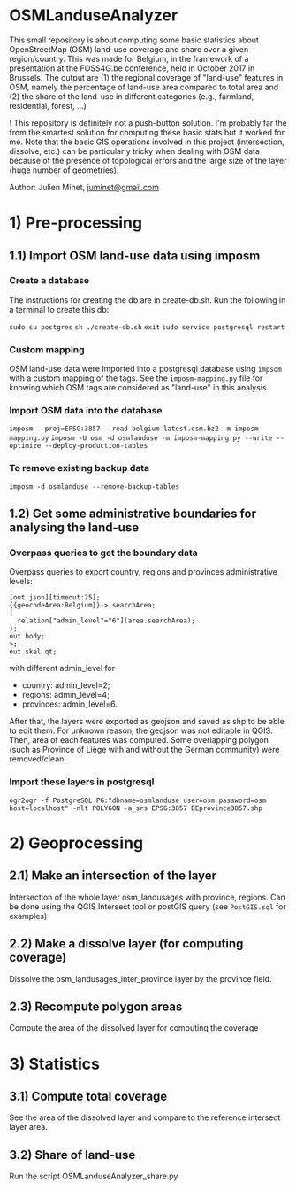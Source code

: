 # OSMLanduseAnalyzer

This small repository is about computing some basic statistics about OpenStreetMap (OSM) land-use coverage and share over a given region/country. This was made for Belgium, in the framework of a presentation at the FOSS4G.be conference, held in October 2017 in Brussels. The output are (1) the regional coverage of "land-use" features in OSM, namely the percentage of land-use area compared to total area and (2) the share of the land-use in different categories (e.g., farmland, residential, forest, ...)

! This repository is definitely not a push-button solution. I'm probably far the from the smartest solution for computing these basic stats but it worked for me. Note that the basic GIS operations involved in this project (intersection, dissolve, etc.) can be particularly tricky when dealing with OSM data because of the presence of topological errors and the large size of the layer (huge number of geometries).

Author: Julien Minet, juminet@gmail.com

# 1) Pre-processing

## 1.1) Import OSM land-use data using imposm

### Create a database
The instructions for creating the db are in create-db.sh.
Run the following in a terminal to create this db:

`sudo su postgres`
`sh ./create-db.sh`
`exit`
`sudo service postgresql restart`

### Custom mapping
OSM land-use data were imported into a postgresql database using `impsom` with a custom mapping of the tags. See the `imposm-mapping.py` file for knowing which OSM tags are considered as "land-use" in this analysis.

### Import OSM data into the database
`imposm --proj=EPSG:3857 --read belgium-latest.osm.bz2 -m imposm-mapping.py`
`imposm -U osm -d osmlanduse -m imposm-mapping.py --write --optimize --deploy-production-tables`

### To remove existing backup data
`imposm -d osmlanduse --remove-backup-tables`


## 1.2) Get some administrative boundaries for analysing the land-use
### Overpass queries to get the boundary data
Overpass queries to export country, regions and provinces administrative levels:
```
[out:json][timeout:25];
{{geocodeArea:Belgium}}->.searchArea;
(
  relation["admin_level"="6"](area.searchArea);
);
out body;
>;
out skel qt;
```
with different admin_level for
* country: admin_level=2;
* regions: admin_level=4;
* provinces: admin_level=6.

After that, the layers were exported as geojson and saved as shp to be able to edit them. For unknown reason, the geojson was not editable in QGIS. Then, area of each features was computed. Some overlapping polygon (such as Province of Liège with and without the German community) were removed/clean.

### Import these layers in postgresql
`ogr2ogr -f PostgreSQL PG:"dbname=osmlanduse user=osm password=osm host=localhost" -nlt POLYGON -a_srs EPSG:3857 BEprovince3857.shp`


# 2) Geoprocessing
## 2.1) Make an intersection of the layer
Intersection of the whole layer osm_landusages with province, regions. Can be done using the QGIS Intersect tool or postGIS query (see `PostGIS.sql` for examples)

## 2.2) Make a dissolve layer (for computing coverage)
Dissolve the osm_landusages_inter_province layer by the province field.

## 2.3) Recompute polygon areas
Compute the area of the dissolved layer for computing the coverage

# 3) Statistics
## 3.1) Compute total coverage
See the area of the dissolved layer and compare to the reference intersect layer area. 

## 3.2) Share of land-use
Run the script OSMLanduseAnalyzer_share.py

